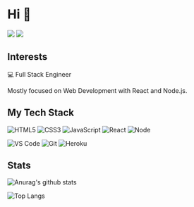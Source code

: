 # Hi 👋

[![](https://img.shields.io/badge/-Website-%23282C34?style=flat-square)](https://tuckerleach.com)
[![](https://img.shields.io/badge/-LinkedIn-%23282C34?style=flat-square&logo=linkedin)](https://www.linkedin.com/in/leachtucker/)

## Interests

:computer: Full Stack Engineer

Mostly focused on Web Development with React and Node.js.

## My Tech Stack

![HTML5](https://img.shields.io/badge/-HTML5-%23E44D27?style=flat-square&logo=html5&logoColor=ffffff)
![CSS3](https://img.shields.io/badge/-CSS3-%231572B6?style=flat-square&logo=css3)
![JavaScript](https://img.shields.io/badge/-JavaScript-%23F7DF1C?style=flat-square&logo=javascript&logoColor=000000&labelColor=%23F7DF1C&color=%23F7DF1C)
![React](https://img.shields.io/badge/-React-%ffffff?style=flat-square&logo=react&labelColor=61dafb&color=61dafb&logoColor=white)
![Node](https://img.shields.io/badge/-Node.js-%23282C34?style=flat-square&logo=node.js&logoColor=026E00)

![VS Code](https://img.shields.io/badge/-VSCode-%23007ACC?style=flat-square&logo=visual-studio-code)
![Git](https://img.shields.io/badge/-Git-%23F05032?style=flat-square&logo=git&logoColor=%23ffffff)
![Heroku](https://img.shields.io/badge/-Heroku-%23282C34?style=flat-square&logo=heroku&logoColor=ffffff)


## Stats

![Anurag's github stats](https://github-readme-stats.vercel.app/api?username=leachtucker&count_private=true&theme=midnight-purple&show_icons=true)

![Top Langs](https://github-readme-stats.vercel.app/api/top-langs/?username=leachtucker&langs_count=5&hide=html&theme=midnight-purple)
